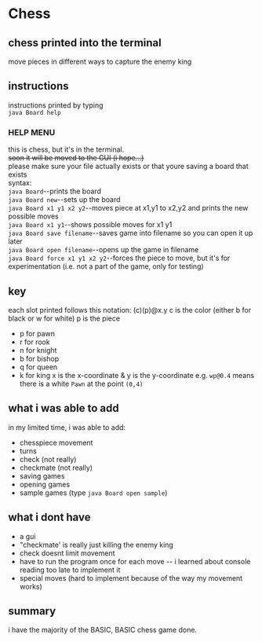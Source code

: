 # Chess

## chess printed into the terminal
move pieces in different ways to capture the enemy king

## instructions
instructions printed by typing  
```java Board help```

### HELP MENU 
this is chess, but it's in the terminal.  
~~soon it will be moved to the GUI (i hope...)~~  
please make sure your file actually exists or that youre saving a board that exists    
syntax:  
```java Board```--prints the board  
```java Board new```--sets up the board  
```java Board x1 y1 x2 y2```--moves piece at x1,y1 to x2,y2 and prints the new possible moves  
```java Board x1 y1```--shows possible moves for x1 y1  
```java Board save filename```--saves game into filename so you can open it up later  
```java Board open filename```--opens up the game in filename  
```java Board force x1 y1 x2 y2```--forces the piece to move, but it's for experimentation (i.e. not a part of the game, only for testing)  

## key
each slot printed follows this notation: (c)(p)@x.y
c is the color (either b for black or w for white)
p is the piece
 - p for pawn
 - r for rook
 - n for knight
 - b for bishop
 - q for queen
 - k for king
x is the x-coordinate & y is the y-coordinate
e.g. ```wp@0.4``` means there is a white ```Pawn``` at the point ```(0,4)```

## what i was able to add
in my limited time, i was able to add:
 - chesspiece movement
 - turns
 - check (not really)
 - checkmate (not really)
 - saving games
 - opening games
 - sample games (type ```java Board open sample```)

## what i dont have
 - a gui
 - "checkmate' is really just killing the enemy king
 - check doesnt limit movement
 - have to run the program once for each move -- i learned about console reading too late to implement it
 - special moves (hard to implement because of the way my movement works)

## summary
 i have the majority of the BASIC, BASIC chess game done. 